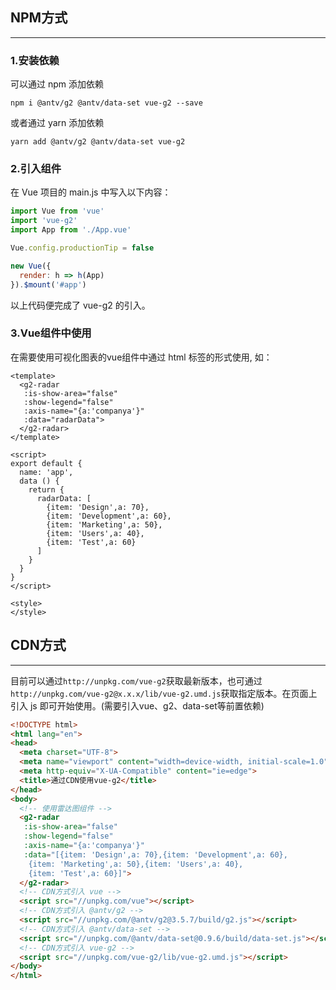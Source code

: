 ## NPM方式
------
### 1.安装依赖
可以通过 npm 添加依赖
```npm
npm i @antv/g2 @antv/data-set vue-g2 --save
```
或者通过 yarn 添加依赖
```yarn
yarn add @antv/g2 @antv/data-set vue-g2
```

### 2.引入组件
在 Vue 项目的 main.js 中写入以下内容：
```js
import Vue from 'vue'
import 'vue-g2'
import App from './App.vue'

Vue.config.productionTip = false

new Vue({
  render: h => h(App)
}).$mount('#app')
```
以上代码便完成了 vue-g2 的引入。

### 3.Vue组件中使用
在需要使用可视化图表的vue组件中通过 html 标签的形式使用, 如：
```vue
<template>
  <g2-radar 
   :is-show-area="false" 
   :show-legend="false"
   :axis-name="{a:'companya'}" 
   :data="radarData">
  </g2-radar>
</template>

<script>
export default {
  name: 'app',
  data () {
    return {
      radarData: [
        {item: 'Design',a: 70},
        {item: 'Development',a: 60},
        {item: 'Marketing',a: 50},
        {item: 'Users',a: 40},
        {item: 'Test',a: 60}
      ]
    }
  }
}
</script>

<style>
</style>
```
<g2-radar :is-show-area="false" :show-legend="false" :axis-name="{a:'companya',b:'companyb',c:'companyc'}" :data="[{item: 'Design',a: 70},{item: 'Development',a: 60},{item: 'Marketing',a: 50},{item: 'Users',a: 40},{item: 'Test',a: 60}]"></g2-radar>

## CDN方式
------
目前可以通过`http://unpkg.com/vue-g2`获取最新版本，也可通过`http://unpkg.com/vue-g2@x.x.x/lib/vue-g2.umd.js`获取指定版本。在页面上引入 js 即可开始使用。(需要引入vue、g2、data-set等前置依赖)
```html
<!DOCTYPE html>
<html lang="en">
<head>
  <meta charset="UTF-8">
  <meta name="viewport" content="width=device-width, initial-scale=1.0">
  <meta http-equiv="X-UA-Compatible" content="ie=edge">
  <title>通过CDN使用vue-g2</title>
</head>
<body>
  <!-- 使用雷达图组件 -->
  <g2-radar 
   :is-show-area="false" 
   :show-legend="false"
   :axis-name="{a:'companya'}" 
   :data="[{item: 'Design',a: 70},{item: 'Development',a: 60},
    {item: 'Marketing',a: 50},{item: 'Users',a: 40},
    {item: 'Test',a: 60}]">
  </g2-radar>
  <!-- CDN方式引入 vue -->
  <script src="//unpkg.com/vue"></script>
  <!-- CDN方式引入 @antv/g2 -->
  <script src="//unpkg.com/@antv/g2@3.5.7/build/g2.js"></script>
  <!-- CDN方式引入 @antv/data-set -->
  <script src="//unpkg.com/@antv/data-set@0.9.6/build/data-set.js"></script>
  <!-- CDN方式引入 vue-g2 -->
  <script src="//unpkg.com/vue-g2/lib/vue-g2.umd.js"></script>
</body>
</html>
```